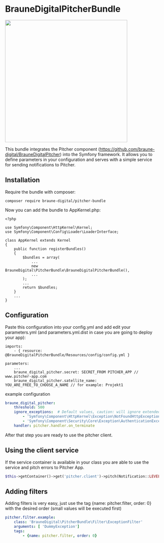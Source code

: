 # BrauneDigitalPitcherBundle

<img src="http://www.pitcher-app.com/images/Pitcher-Logo-Pos-Big.png" width="400">

This bundle integrates the Pitcher component (https://github.com/braune-digital/BrauneDigitalPitcher) into the Symfony framework. It allows you to define parameters in your configuration and serves with a simple service for sending notifications to Pitcher.

## Installation

Require the bundle with composer:

```
composer require braune-digital/pitcher-bundle
```

Now you can add the bundle to AppKernel.php:

```
<?php

use Symfony\Component\HttpKernel\Kernel;
use Symfony\Component\Config\Loader\LoaderInterface;

class AppKernel extends Kernel
{
    public function registerBundles()
    {
        $bundles = array(
        	...
            new BrauneDigital\PitcherBundle\BrauneDigitalPitcherBundle(),
            ...
        );
        ...
        return $bundles;
    }
    ...
}

```

## Configuration

Paste this configuration into your config.yml and add edit your parameters.yml (and parameters.yml.dist in case you are going to deploy your app):

```
imports:
    - { resource: @BrauneDigitalPitcherBundle/Resources/config/config.yml }
```

```
parameters:
	...
    braune_digital_pitcher.secret: SECRET_FROM PITCHER_APP // www.pitcher-app.com
    braune_digital_pitcher.satellite_name: YOU_ARE_FREE_TO_CHOOSE_A_NAME // for example: Projekt1
```


example configuration
```yaml
braune_digital_pitcher:
    threshold: 500
    ignore_exceptions:  # Default values, caution: will ignore extended errors as well
        - 'Symfony\Component\HttpKernel\Exception\NotFoundHttpException'
        - 'Symfony\Component\Security\Core\Exception\AuthenticationException'
    handler: pitcher.handler.on_terminate
```

After that step you are ready to use the pitcher client.


## Using the client service

If the service container is available in your class you are able to use the service and pitch errors to Pitcher App.


```php
$this->getContainer()->get('pitcher.client')->pitch(Notification::LEVEL_CRITICAL, 'XML API from server B is down');
```


## Adding filters
Adding filters is very easy, just use the tag {name: pitcher.filter, order: 0} with the desired order (small values will be executed first)




```yaml
pitcher.filter.example:
    class: 'BrauneDigital\PitcherBundle\Filter\ExceptionFilter'
    arguments: [ 'DummyException']
    tags:
        - {name: pitcher.filter, order: 0}
```